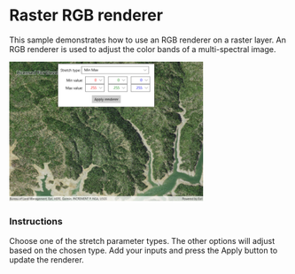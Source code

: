 # Raster RGB renderer

This sample demonstrates how to use an RGB renderer on a raster layer. An RGB renderer is used to adjust the color bands of a multi-spectral image.

<img src="RasterRgbRenderer.jpg" width="350"/>

### Instructions
Choose one of the stretch parameter types. The other options will adjust based on the chosen type. Add your inputs and press the Apply button to update the renderer.